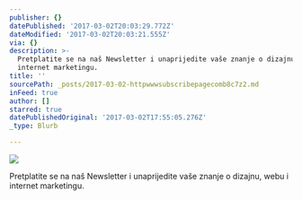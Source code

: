 ```yaml
---
publisher: {}
datePublished: '2017-03-02T20:03:29.772Z'
dateModified: '2017-03-02T20:03:21.555Z'
via: {}
description: >-
  Pretplatite se na naš Newsletter i unaprijedite vaše znanje o dizajnu, webu i
  internet marketingu.
title: ''
sourcePath: _posts/2017-03-02-httpwwwsubscribepagecomb8c7z2.md
inFeed: true
author: []
starred: true
datePublishedOriginal: '2017-03-02T17:55:05.276Z'
_type: Blurb

---
```

![](https://the-grid-user-content.s3-us-west-2.amazonaws.com/4aafeee2-6c53-415c-b6b0-ede6b1a48ede.jpg)

Pretplatite se na naš Newsletter i unaprijedite vaše znanje o dizajnu, webu i internet marketingu.
